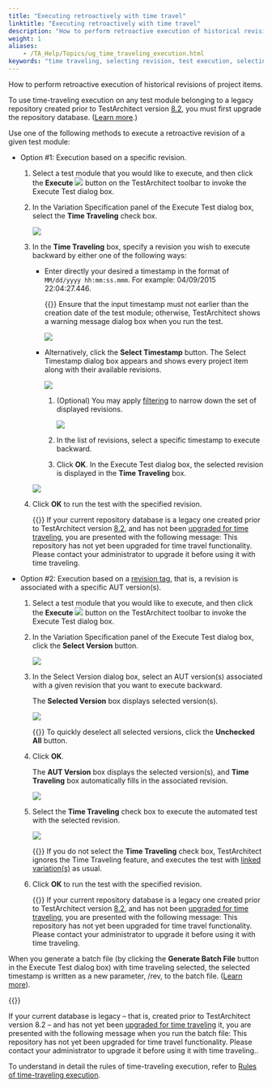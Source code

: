 ```yaml
--- 
title: "Executing retroactively with time travel"
linktitle: "Executing retroactively with time travel"
description: "How to perform retroactive execution of historical revisions of project items."
weight: 1
aliases: 
    - /TA_Help/Topics/ug_time_traveling_execution.html
keywords: "time traveling, selecting revision, test execution, selecting revision, backward, execution, selecting revision, backward, running, executing"
---
```


How to perform retroactive execution of historical revisions of project items.

To use time-traveling execution on any test module belonging to a legacy repository created prior to TestArchitect version [8.2](/user-guide/version-history/features-added-to-testarchitect-8-2/), you must first upgrade the repository database. \([Learn more](/administration-guide/repository-server-management/upgrading-the-repository-database-for-time-traveling-execution).\)

Use one of the following methods to execute a retroactive revision of a given test module:

-   Option \#1: Execution based on a specific revision.

    1.  Select a test module that you would like to execute, and then click the **Execute** ![](/images/TA_Help/Images/btn.TAC_toolbar.Execute.png) button on the TestArchitect toolbar to invoke the Execute Test dialog box.

    2.  In the Variation Specification panel of the Execute Test dialog box, select the **Time Traveling** check box.

        ![](/images/TA_Help/Images/execution_time_traveling.png)

    3.  In the **Time Traveling** box, specify a revision you wish to execute backward by either one of the following ways:

        -   Enter directly your desired a timestamp in the format of `MM/dd/yyyy hh:mm:ss.mmm`. For example: 04/09/2015 22:04:27.446.

            {{<remember>}} Ensure that the input timestamp must not earlier than the creation date of the test module; otherwise, TestArchitect shows a warning message dialog box when you run the test.

            ![](/images/TA_Help/Images/Unmatched_TM_time_traveling.png)

        -   Alternatively, click the **Select Timestamp** button. The Select Timestamp dialog box appears and shows every project item along with their available revisions.

            ![](/images/TA_Help/Images/execution_time_traveling_1.png)

            1.  \(Optional\) You may apply [filtering](/user-guide/projects-and-project-items/project-items/revision-control/revision-history/filtering-displayed-revisions) to narrow down the set of displayed revisions.

                ![](/images/TA_Help/Images/execution_time_traveling_filtering.png)

            2.  In the list of revisions, select a specific timestamp to execute backward.
            3.  Click **OK**.
        In the Execute Test dialog box, the selected revision is displayed in the **Time Traveling** box.

        ![](/images/TA_Help/Images/execution_time_traveling_2.png)

    4.  Click **OK** to run the test with the specified revision.

        {{<attention>}} If your current repository database is a legacy one created prior to TestArchitect version [8.2](/user-guide/version-history/features-added-to-testarchitect-8-2/), and has not been [upgraded for time traveling](/administration-guide/repository-server-management/upgrading-the-repository-database-for-time-traveling-execution), you are presented with the following message: This repository has not yet been upgraded for time travel functionality. Please contact your administrator to upgrade it before using it with time traveling.

-   Option \#2: Execution based on a [revision tag](/user-guide/projects-and-project-items/project-items/revision-control/revision-history/revision-tag), that is, a revision is associated with a specific AUT version\(s\).

    1.  Select a test module that you would like to execute, and then click the **Execute** ![](/images/TA_Help/Images/btn.TAC_toolbar.Execute.png) button on the TestArchitect toolbar to invoke the Execute Test dialog box.

    2.  In the Variation Specification panel of the Execute Test dialog box, click the **Select Version** button.

        ![](/images/TA_Help/Images/execution_time_traveling_7.png)

    3.  In the Select Version dialog box, select an AUT version\(s\) associated with a given revision that you want to execute backward.

        The **Selected Version** box displays selected version\(s\).

        ![](/images/TA_Help/Images/execution_time_traveling_3.png)

        {{<tip>}} To quickly deselect all selected versions, click the **Unchecked All** button.

    4.  Click **OK**.

        The **AUT Version** box displays the selected version\(s\), and **Time Traveling** box automatically fills in the associated revision.

        ![](/images/TA_Help/Images/execution_time_traveling_5.png)

    5.  Select the **Time Traveling** check box to execute the automated test with the selected revision.

        ![](/images/TA_Help/Images/execution_time_traveling_6.png)

        {{<important>}} If you do not select the **Time Traveling** check box, TestArchitect ignores the Time Traveling feature, and executes the test with [linked variation\(s\)](/user-guide/variations/rules-for-executing-with-variations/rules-for-selecting-variations-for-execution/execution-with-only-version-nodes) as usual.

    6.  Click **OK** to run the test with the specified revision.

        {{<attention>}} If your current repository database is a legacy one created prior to TestArchitect version [8.2](/user-guide/version-history/features-added-to-testarchitect-8-2/), and has not been [upgraded for time traveling](/administration-guide/repository-server-management/upgrading-the-repository-database-for-time-traveling-execution), you are presented with the following message: This repository has not yet been upgraded for time travel functionality. Please contact your administrator to upgrade it before using it with time traveling.


When you generate a batch file \(by clicking the **Generate Batch File** button in the Execute Test dialog box\) with time traveling selected, the selected timestamp is written as a new parameter, /rev, to the batch file. \([Learn more](/user-guide/test-execution/methods-of-test-execution/executing-tests-from-the-command-line-interface/)\).

{{<caution>}}

If your current database is legacy – that is, created prior to TestArchitect version 8.2 – and has not yet been [upgraded for time traveling](/administration-guide/repository-server-management/upgrading-the-repository-database-for-time-traveling-execution) it, you are presented with the following message when you run the batch file: This repository has not yet been upgraded for time travel functionality. Please contact your administrator to upgrade it before using it with time traveling..

To understand in detail the rules of time-traveling execution, refer to [Rules of time-traveling execution](/user-guide/test-execution/time-traveling-execution/rules-of-time-traveling-execution).



